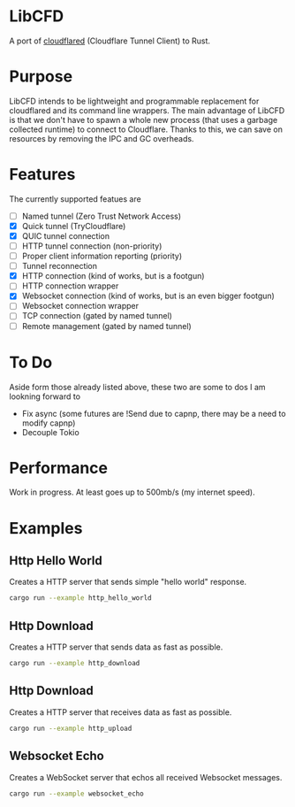 # LibCFD

A port of [cloudflared](https://github.com/cloudflare/cloudflared) (Cloudflare Tunnel Client) to Rust.

# Purpose

LibCFD intends to be lightweight and programmable replacement for cloudflared and its command line wrappers.
The main advantage of LibCFD is that we don't have to spawn a whole new process (that uses a garbage collected runtime) to connect to Cloudflare.
Thanks to this, we can save on resources by removing the IPC and GC overheads.

# Features

The currently supported featues are

- [ ] Named tunnel (Zero Trust Network Access)
- [x] Quick tunnel (TryCloudflare)
- [x] QUIC tunnel connection
- [ ] HTTP tunnel connection (non-priority)
- [ ] Proper client information reporting (priority)
- [ ] Tunnel reconnection
- [x] HTTP connection (kind of works, but is a footgun)
- [ ] HTTP connection wrapper 
- [x] Websocket connection (kind of works, but is an even bigger footgun)
- [ ] Websocket connection wrapper 
- [ ] TCP connection (gated by named tunnel)
- [ ] Remote management (gated by named tunnel)

# To Do

Aside form those already listed above, these two are some to dos I am lookning forward to

- Fix async (some futures are !Send due to capnp, there may be a need to modify capnp)
- Decouple Tokio

# Performance

Work in progress. At least goes up to 500mb/s (my internet speed).

# Examples

## Http Hello World

Creates a HTTP server that sends simple "hello world" response.

```sh
cargo run --example http_hello_world
```

## Http Download

Creates a HTTP server that sends data as fast as possible.

```sh
cargo run --example http_download
```

## Http Download

Creates a HTTP server that receives data as fast as possible.

```sh
cargo run --example http_upload
```

## Websocket Echo

Creates a WebSocket server that echos all received Websocket messages.

```sh
cargo run --example websocket_echo
```
